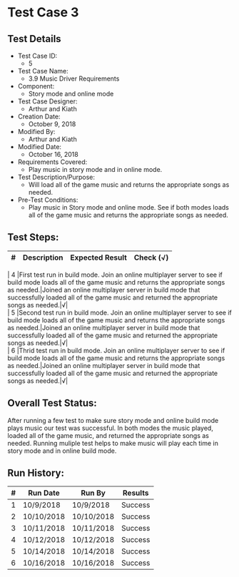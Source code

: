 # Test Case 3 

## Test Details

* Test Case ID:
  * 5
* Test Case Name:
  * 3.9 Music Driver Requirements
* Component: 
  * Story mode and online mode
* Test Case Designer:
  * Arthur and Kiath
* Creation Date:
  * October 9, 2018
* Modified By:
  * Arthur and Kiath
* Modified Date:
  * October 16, 2018
* Requirements Covered:
  * Play music in story mode and in online mode.
* Test Description/Purpose:
  * Will load all of the game music and returns the appropriate songs as needed.
* Pre-Test Conditions:
  * Play music in Story mode and online mode. See if both modes loads all of the game music and returns the appropriate songs as needed.
## Test Steps: 
| # | Description | Expected Result | Check (√) |
| --- | --- | --- | --- |
					
| 4 |First test run in build mode. Join an online multiplayer server to see if build mode loads all of the game music and returns the appropriate songs as needed.|Joined an online multiplayer server in build mode that successfully loaded all of the game music and returned the appropriate songs as needed.|√|			
| 5 |Second test run in build mode. Join an online multiplayer server to see if build mode loads all of the game music and returns the appropriate songs as needed.|Joined an online multiplayer server in build mode that successfully loaded all of the game music and returned the appropriate songs as needed.|√|			
| 6 |Thrid test run in build mode. Join an online multiplayer server to see if build mode loads all of the game music and returns the appropriate songs as needed.|Joined an online multiplayer server in build mode that successfully loaded all of the game music and returned the appropriate songs as needed.|√|						

## Overall Test Status: 
After running a few test to make sure story mode and online build mode plays music our test was successful. In both modes the music played, loaded all of the game music, and returned the appropriate songs as needed. Running muliple test helps to make music will play each time in story mode and in online build mode. 


## Run History:
| # |	Run Date |	Run By |	Results |
| --- | --- | --- | --- |
| 1 | 10/9/2018 | 10/9/2018 | Success |			
| 2 | 10/10/2018 | 10/10/2018 | Success |			
| 3 | 10/11/2018 | 10/11/2018 | Success |
| 4 | 10/12/2018 | 10/12/2018 | Success |
| 5 | 10/14/2018 | 10/14/2018 | Success |
| 6 | 10/16/2018 | 10/16/2018 | Success |
